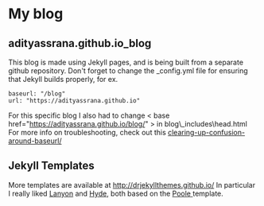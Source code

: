 # My blog

## adityassrana.github.io\_blog
This blog is made using Jekyll pages, and is being built from a separate github repository. Don't forget to change the \_config.yml file for ensuring that Jekyll builds properly, for ex.

````
baseurl: "/blog"
url: "https://adityassrana.github.io"
````
For this specific blog I also had to change  < base href="https://adityassrana.github.io/blog/" > in blog\\\_includes\head.html
For more info on troubleshooting, check out this [clearing-up-confusion-around-baseurl/](https://byparker.com/blog/2014/clearing-up-confusion-around-baseurl/)

## Jekyll Templates
More templates are available at http://drjekyllthemes.github.io/
In particular I really liked [Lanyon](http://lanyon.getpoole.com/) and [Hyde](https://hyde.getpoole.com/), both based on the [Poole ](https://getpoole.com/) template.
